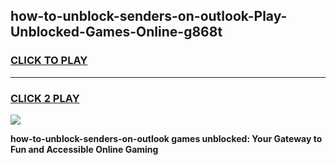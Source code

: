 
## how-to-unblock-senders-on-outlook-Play-Unblocked-Games-Online-g868t
<h3>
<a href="https://premium76.site?title=how-to-unblock-senders-on-outlook&ref=25A">CLICK TO PLAY</a></h3>
<hr>

<h3>
<a href="https://premium76.site?title=how-to-unblock-senders-on-outlook&ref=25A">CLICK 2 PLAY</a>
  
</h3>

<a href="https://premium76.site?title=how-to-unblock-senders-on-outlook&ref=25A"><img src="https://clearcache.store/games.png"></a>


**how-to-unblock-senders-on-outlook games unblocked: Your Gateway to Fun and Accessible Online Gaming**
